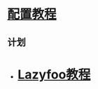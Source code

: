 # [配置教程](https://lazyfoo.net/tutorials/SDL/01_hello_SDL/windows/mingw/index.php)


## 计划
- # [Lazyfoo教程](https://lazyfoo.net/tutorials/SDL/)
